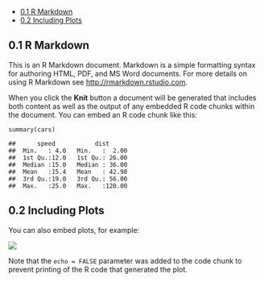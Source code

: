 -   [0.1 R Markdown](#r-markdown)
-   [0.2 Including Plots](#including-plots)

## 0.1 R Markdown

This is an R Markdown document. Markdown is a simple formatting syntax
for authoring HTML, PDF, and MS Word documents. For more details on
using R Markdown see <http://rmarkdown.rstudio.com>.

When you click the **Knit** button a document will be generated that
includes both content as well as the output of any embedded R code
chunks within the document. You can embed an R code chunk like this:

    summary(cars)

    ##      speed           dist       
    ##  Min.   : 4.0   Min.   :  2.00  
    ##  1st Qu.:12.0   1st Qu.: 26.00  
    ##  Median :15.0   Median : 36.00  
    ##  Mean   :15.4   Mean   : 42.98  
    ##  3rd Qu.:19.0   3rd Qu.: 56.00  
    ##  Max.   :25.0   Max.   :120.00

## 0.2 Including Plots

You can also embed plots, for example:

![](/Users/brianhigginbotham/R/Project_2/README_files/figure-markdown_strict/pressure-1.png)

Note that the `echo = FALSE` parameter was added to the code chunk to
prevent printing of the R code that generated the plot.
